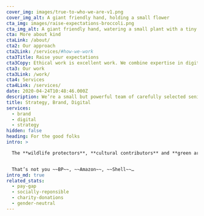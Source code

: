 ```yaml
---
cover_img: images/true-to-who-we-are-v1.png
cover_img_alt: A giant friendly hand, holding a small flower
cta_img: images/raise-expectations-broccoli.png
cta_img_alt: A giant friendly hand, watering a small plant with a tiny watering can.
cta: More about kind
ctaLink: /about/
cta2: Our approach
cta2Link: /services/#how-we-work
cta3Title: Raise your expectations
cta3Copy: Ethical work is excellent work. We combine expertise in digital, branding and strategy with an unwavering commitment to social change.
cta3: Our work
cta3Link: /work/
cta4: Services
cta4Link: /services/
date: 2020-04-24T10:48:46.000Z
description: We’re a small but powerful team of carefully selected senior professionals. Strategy, brand, digital – we bring it all together and drive change in ways that really matter.
title: Strategy, Brand, Digital
services:
  - brand
  - digital
  - strategy
hidden: false
heading: For the good folks
intro: >

  The **wildlife protectors**, **cultural contributors** and **green architects**. We’re for everyone who’s making a change for&nbsp;good.


  That’s not you ~~BP~~, ~~Amazon~~, ~~Shell~~…
intro_md: true
related_stats:
  - pay-gap
  - socially-reponsible
  - charity-donations
  - gender-neutral
---
```

